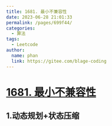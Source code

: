 ```yaml
---
title: 1681. 最小不兼容性
date: 2023-06-28 21:01:33
permalink: /pages/699f44/
categories:
  - 算法
tags:
  - Leetcode
author: 
  name: phan
  link: https://gitee.com/blage-coding
---
```

# [1681. 最小不兼容性](https://leetcode.cn/problems/minimum-incompatibility/)

## 1.动态规划+状态压缩
